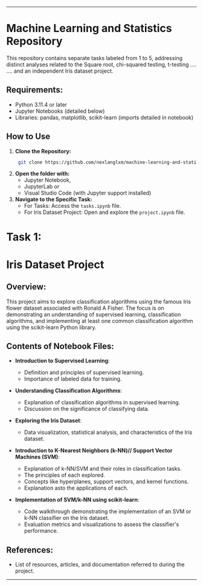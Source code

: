 ---

# Machine Learning and Statistics Repository

This repository contains separate tasks labeled from 1 to 5, addressing distinct analyses related to the Square root, chi-squared testing, t-testing .... ....  and an independent Iris dataset project.

## Requirements:

- Python 3.11.4 or later
- Jupyter Notebooks (detailed below)
- Libraries: pandas, matplotlib, scikit-learn (imports detailed in notebook)


## How to Use

1. **Clone the Repository:**
   ```bash
    git clone https://github.com/nexlanglxm/machine-learning-and-statistics.git
    ```
2. **Open the folder with:**
   - Jupyter Notebook,
   - JupyterLab or
   - Visual Studio Code (with Jupyter support installed)
3. **Navigate to the Specific Task:**
   - For Tasks:
   Access the `tasks.ipynb` file.
   - For Iris Dataset Project: Open and explore the `project.ipynb` file.

# Task 1:

# Iris Dataset Project

## Overview:
This project aims to explore classification algorithms using the famous Iris flower dataset associated with Ronald A Fisher. The focus is on demonstrating an understanding of supervised learning, classification algorithms, and implementing at least one common classification algorithm using the scikit-learn Python library.

## Contents of Notebook Files:

- **Introduction to Supervised Learning**:
  - Definition and principles of supervised learning.
  - Importance of labeled data for training.

- **Understanding Classification Algorithms**:
  - Explanation of classification algorithms in supervised learning.
  - Discussion on the significance of classifying data.

- **Exploring the Iris Dataset**:
  - Data visualization, statistical analysis, and characteristics of the Iris dataset.

- **Introduction to K-Nearest Neighbors (k-NN)// Support Vector Machines (SVM)**:
  - Explanation of k-NN/SVM and their roles in classification tasks.
  - The principles of each explored.
  - Concepts like hyperplanes, support vectors, and kernel functions.
  - Explanation asto the applications of each.

- **Implementation of SVM/k-NN using scikit-learn**:
  - Code walkthrough demonstrating the implementation of an SVM or k-NN classifier on the Iris dataset.
  - Evaluation metrics and visualizations to assess the classifier's performance.

## References:
- List of resources, articles, and documentation referred to during the project.


---